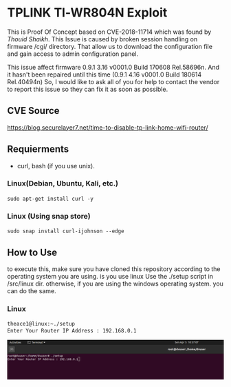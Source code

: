 # TPLINK Tl-WR804N Exploit
This is Proof Of Concept based on CVE-2018-11714 which was found by *Thouid Shaikh*. This Issue is caused by broken session handling on firmware /cgi/ directory. That allow us to download the configuration file and gain access to admin configuration panel.

This issue affect firmware 0.9.1 3.16 v0001.0 Build 170608 Rel.58696n. And it hasn't been repaired until this time (0.9.1 4.16 v0001.0 Build 180614 Rel.40494n)
So, I would like to ask all of you for help to contact the vendor to report this issue so they can fix it as soon as possible.

## CVE Source 
https://blog.securelayer7.net/time-to-disable-tp-link-home-wifi-router/

## Requierments
- curl, bash (if you use unix).

### Linux(Debian, Ubuntu, Kali, etc.)

```
sudo apt-get install curl -y
```

### Linux (Using snap store)

```
sudo snap install curl-ijohnson --edge
```
## How to Use
to execute this, make sure you have cloned this repository according to the operating system you are using. is you use linux Use the ./setup script in /src/linux dir. otherwise, if you are using the windows operating system. you can do the same.

### Linux
```
theace1@linux:~./setup
Enter Your Router IP Address : 192.168.0.1
```
![Linux Usage](/img/linuxusage.png)

